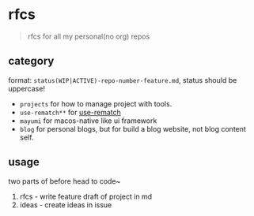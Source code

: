 # rfcs
> rfcs for all my personal(no org) repos

## category

format: `status(WIP|ACTIVE)-repo-number-feature.md`, status should be uppercase!

- `projects` for how to manage project with tools.
- `use-rematch**` for [use-rematch](https://github.com/JiangWeixian/use-rematch)
- `mayumi` for macos-native like ui framework
- `blog` for personal blogs, but for build a blog website, not blog content self.

## usage

two parts of before head to code~

1. rfcs - write feature draft of project in md
2. ideas - create ideas in issue

